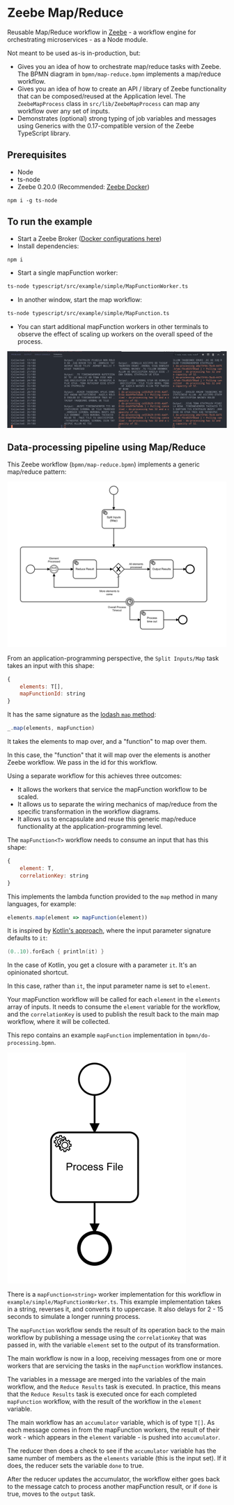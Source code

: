 # Zeebe Map/Reduce

Reusable Map/Reduce workflow in [Zeebe](https://zeebe.io) - a workflow engine for orchestrating microservices - as a Node module.

Not meant to be used as-is in-production, but:

-   Gives you an idea of how to orchestrate map/reduce tasks with Zeebe. The BPMN diagram in `bpmn/map-reduce.bpmn` implements a map/reduce workflow.
-   Gives you an idea of how to create an API / library of Zeebe functionality that can be composed/reused at the Application level. The `ZeebeMapProcess` class in `src/lib/ZeebeMapProcess` can map any workflow over any set of inputs.
-   Demonstrates (optional) strong typing of job variables and messages using Generics with the 0.17-compatible version of the Zeebe TypeScript library.

## Prerequisites

-   Node
-   ts-node
-   Zeebe 0.20.0 (Recommended: [Zeebe Docker](https://github.com/zeebe-io/zeebe-docker-compose))

```
npm i -g ts-node
```

## To run the example

-   Start a Zeebe Broker ([Docker configurations here](https://github.com/jwulf/zeebe-operate-docker))
-   Install dependencies:

```bash
npm i
```

-   Start a single mapFunction worker:

```bash
ts-node typescript/src/example/simple/MapFunctionWorker.ts
```

-   In another window, start the map workflow:

```bash
ts-node typescript/src/example/simple/MapFunction.ts
```

-   You can start additional mapFunction workers in other terminals to observe the effect of scaling up workers on the overall speed of the process.

![](img/running-example.png)

## Data-processing pipeline using Map/Reduce

This Zeebe workflow (`bpmn/map-reduce.bpmn`) implements a generic map/reduce pattern:

![](img/map-reduce-flow.png)

From an application-programming perspective, the `Split Inputs/Map` task takes an input with this shape:

```javascript
{
    elements: T[],
    mapFunctionId: string
}
```

It has the same signature as the [lodash `map` method](https://dustinpfister.github.io/2018/02/02/lodash_map/):

```javascript
_.map(elements, mapFunction)
```

It takes the elements to map over, and a "function" to map over them.

In this case, the "function" that it will map over the elements is another Zeebe workflow. We pass in the id for this workflow.

Using a separate workflow for this achieves three outcomes:

-   It allows the workers that service the mapFunction workflow to be scaled.
-   It allows us to separate the wiring mechanics of map/reduce from the specific transformation in the workflow diagrams.
-   It allows us to encapsulate and reuse this generic map/reduce functionality at the application-programming level.

The `mapFunction<T>` workflow needs to consume an input that has this shape:

```javascript
{
    element: T,
    correlationKey: string
}
```

This implements the lambda function provided to the `map` method in many languages, for example:

```typescript
elements.map(element => mapFunction(element))
```

It is inspired by [Kotlin's approach](https://medium.com/@elye.project/kotlin-for-loop-vs-foreach-7eb594960333), where the input parameter signature defaults to `it`:

```kotlin
(0..10).forEach { println(it) }
```

In the case of Kotlin, you get a closure with a parameter `it`. It's an opinionated shortcut.

In this case, rather than `it`, the input parameter name is set to `element`.

Your mapFunction workflow will be called for each `element` in the `elements` array of inputs. It needs to consume the `element` variable for the workflow, and the `correlationKey` is used to publish the result back to the main map workflow, where it will be collected.

This repo contains an example `mapFunction` implementation in `bpmn/do-processing.bpmn`.

![](img/do-processing-flow.png)

There is a `mapFunction<string>` worker implementation for this workflow in `example/simple/MapFunctionWorker.ts`. This example implementation takes in a string, reverses it, and converts it to uppercase. It also delays for 2 - 15 seconds to simulate a longer running process.

The `mapFunction` workflow sends the result of its operation back to the main workflow by publishing a message using the `correlationKey` that was passed in, with the variable `element` set to the output of its transformation.

The main workflow is now in a loop, receiving messages from one or more workers that are servicing the tasks in the `mapFunction` workflow instances.

The variables in a message are merged into the variables of the main workflow, and the `Reduce Results` task is executed. In practice, this means that the `Reduce Results` task is executed once for each completed `mapFunction` workflow, with the result of the workflow in the `element` variable.

The main workflow has an `accumulator` variable, which is of type `T[]`. As each message comes in from the mapFunction workers, the result of their work - which appears in the `element` variable - is pushed into `accumulator`.

The reducer then does a check to see if the `accumulator` variable has the same number of members as the `elements` variable (this is the input set). If it does, the reducer sets the variable `done` to true.

After the reducer updates the accumulator, the workflow either goes back to the message catch to process another mapFunction result, or if `done` is true, moves to the `output` task.
